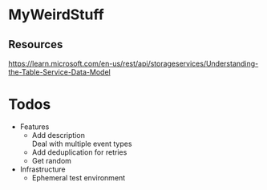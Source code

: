 # MyWeirdStuff

## Resources
https://learn.microsoft.com/en-us/rest/api/storageservices/Understanding-the-Table-Service-Data-Model

# Todos
- Features
  - Add description  
    Deal with multiple event types
  - Add deduplication for retries
  - Get random
- Infrastructure
  - Ephemeral test environment
